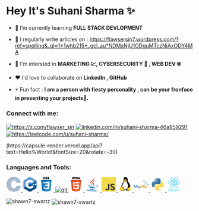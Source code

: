 <h1 align="left"> Hey It's Suhani Sharma ✨ </h1>


- 🌱 I’m currently learning **FULL STACK DEVLOPMENT**

- 📝 I regularly write articles on : https://flawsersin7.wordpress.com/?ref=spelling&_gl=1*1whb215*_gcl_au*NDMxNjU1ODguMTczNjAxODY4MA

- 🚀 I'm intersted in **MARKETING 💹, CYBERSECURITY 🔐 , WEB DEV 🌐**

- ❤️ I'd love to collaborate on **LinkedIn , GitHub**

- ⚡ Fun fact : **I am a person with fiesty personality , can be your fronface in presenting your projects🎈.**

<h3 align="left">Connect with me:</h3>
<p align="left">
<a href="https://twitter.com/https://x.com/flawser_sin" target="blank"><img align="center" src="https://raw.githubusercontent.com/rahuldkjain/github-profile-readme-generator/master/src/images/icons/Social/twitter.svg" alt="https://x.com/flawser_sin" height="30" width="40" /></a>
<a href="https://linkedin.com/in/linkedin.com/in/suhani-sharma-46a959291" target="blank"><img align="center" src="https://raw.githubusercontent.com/rahuldkjain/github-profile-readme-generator/master/src/images/icons/Social/linked-in-alt.svg" alt="linkedin.com/in/suhani-sharma-46a959291" height="30" width="40" /></a>
<a href="https://www.leetcode.com/https://leetcode.com/u/suhani-sharma/" target="blank"><img align="center" src="https://raw.githubusercontent.com/rahuldkjain/github-profile-readme-generator/master/src/images/icons/Social/leet-code.svg" alt="https://leetcode.com/u/suhani-sharma/" height="30" width="40" /></a>
</p>
<head>
  (https://capsule-render.vercel.app/api?text=Hello%World!&fontSize=20&rotate=-30)

</head>

<h3 align="left">Languages and Tools:</h3>
<p align="left"> <a href="https://getbootstrap.com" target="_blank" rel="noreferrer"><a href="https://www.cprogramming.com/" target="_blank" rel="noreferrer"> <img src="https://raw.githubusercontent.com/devicons/devicon/master/icons/c/c-original.svg" alt="C" width="40" height="40"/> </a> <a href="https://www.w3schools.com/cpp/" target="blank"> <img src="https://raw.githubusercontent.com/devicons/devicon/master/icons/cplusplus/cplusplus-original.svg" alt="cplusplus" width="40" height="40"/> </a> <a href="https://www.w3schools.com/css/" target="_blank" rel="noreferrer"> <img src="https://raw.githubusercontent.com/devicons/devicon/master/icons/css3/css3-original-wordmark.svg" alt="css3" width="40" height="40"/> </a> <a href="https://git-scm.com/" target="_blank" rel="noreferrer"> <img src="https://www.vectorlogo.zone/logos/git-scm/git-scm-icon.svg" alt="git" width="40" height="40"/> </a> <a href="https://www.w3.org/html/" target="_blank" rel="noreferrer"> <img src="https://raw.githubusercontent.com/devicons/devicon/master/icons/html5/html5-original-wordmark.svg" alt="html5" width="40" height="40"/> </a> <a href="https://www.java.com" target="_blank" rel="noreferrer"> <img src="https://raw.githubusercontent.com/devicons/devicon/master/icons/java/java-original.svg" alt="java" width="40" height="40"/> </a> <a href="https://developer.mozilla.org/en-US/docs/Web/JavaScript" target="_blank" rel="noreferrer"> <img src="https://raw.githubusercontent.com/devicons/devicon/master/icons/javascript/javascript-original.svg" alt="javascript" width="40" height="40"/> </a> <a href="https://www.linux.org/" target="_blank" rel="noreferrer"> <img src="https://raw.githubusercontent.com/devicons/devicon/master/icons/linux/linux-original.svg" alt="linux" width="40" height="40"/> </a> <a href="https://www.mysql.com/" target="_blank" rel="noreferrer"> <img src="https://raw.githubusercontent.com/devicons/devicon/master/icons/mysql/mysql-original-wordmark.svg" alt="mysql" width="40" height="40"/> </a> <a href="https://www.python.org" target="_blank" rel="noreferrer"> <img src="https://raw.githubusercontent.com/devicons/devicon/master/icons/python/python-original.svg" alt="python" width="40" height="40"/> </a> <a href="https://reactjs.org/" target="_blank" rel="noreferrer"> <img src="https://raw.githubusercontent.com/devicons/devicon/master/icons/react/react-original-wordmark.svg" alt="react" width="40" height="40"/> </a> </p>

<p><img align="left" src="https://github-readme-stats.vercel.app/api/top-langs?username=shawn7-swartz&show_icons=true&locale=en&layout=compact" alt="shawn7-swartz" /></p>

<p>&nbsp;<img align="center" src="https://github-readme-stats.vercel.app/api?username=shawn7-swartz&show_icons=true&locale=en" alt="shawn7-swartz" /></p>


